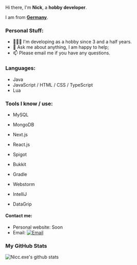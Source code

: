 Hi there, I'm **Nick**, a **hobby developer**.

I am from **[Germany](https://en.wikipedia.org/wiki/Germany)**.

### Personal Stuff:

- 👨🏽‍💻 I'm developing as a hobby since 3 and a half years.
- 💬 Ask me about anything, I am happy to help;
- 📫 Please email me if you have any questions.

### Languages:
- Java
- JavaScript / HTML / CSS / TypeScript
- Lua

### Tools I know / use:
- MySQL
- MongoDB
- Next.js
- React.js
- Spigot
- Bukkit
- Gradle
  
- Webstorm
- IntelliJ
- DataGrip

#### Contact me:

- Personal website: Soon
- Email: [![Email](https://img.shields.io/badge/nicclovesintellij@gmail.com-D14836?style=flat-square&logo=gmail&logoColor=white)](mailto:nicclovesintellij@gmail.com)

### My GitHub Stats

![Nicc.exe's github stats](https://github-readme-stats.vercel.app/api?username=Nicc-exe&show_icons=true)
